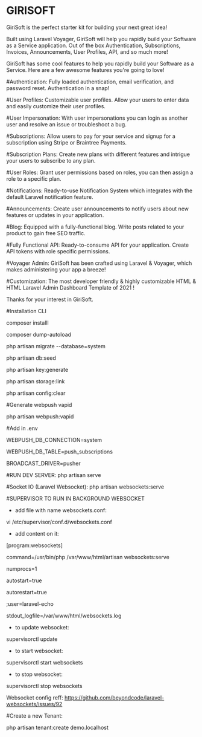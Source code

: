# GIRISOFT
GiriSoft is the perfect starter kit for building your next great idea!

Built using Laravel Voyager, GiriSoft will help you rapidly build your Software as a Service application. Out of the box Authentication, Subscriptions, Invoices, Announcements, User Profiles, API, and so much more!


GiriSoft has some cool features to help you rapidly build your Software as a Service.
Here are a few awesome features you're going to love!

#Authentication:
Fully loaded authentication, email verification, and password reset. Authentication in a snap!

#User Profiles:
Customizable user profiles. Allow your users to enter data and easily customize their user profiles.

#User Impersonation:
With user impersonations you can login as another user and resolve an issue or troubleshoot a bug.

#Subscriptions:
Allow users to pay for your service and signup for a subscription using Stripe or Braintree Payments.

#Subscription Plans:
Create new plans with different features and intrigue your users to subscribe to any plan.

#User Roles:
Grant user permissions based on roles, you can then assign a role to a specific plan.

#Notifications:
Ready-to-use Notification System which integrates with the default Laravel notification feature.

#Announcements:
Create user announcements to notify users about new features or updates in your application.

#Blog:
Equipped with a fully-functional blog. Write posts related to your product to gain free SEO traffic.

#Fully Functional API:
Ready-to-consume API for your application. Create API tokens with role specific permissions.

#Voyager Admin:
GiriSoft has been crafted using Laravel & Voyager, which makes administering your app a breeze!

#Customization: 
The most developer friendly & highly customizable HTML & HTML Laravel Admin Dashboard Template of 2021 !

Thanks for your interest in GiriSoft. 


#Installation CLI

composer installl

composer dump-autoload

php artisan migrate --database=system

php artisan db:seed

php artisan key:generate

php artisan storage:link

php artisan config:clear


#Generate webpush vapid

php artisan webpush:vapid


#Add in .env

WEBPUSH_DB_CONNECTION=system

WEBPUSH_DB_TABLE=push_subscriptions

BROADCAST_DRIVER=pusher


#RUN DEV SERVER:
php artisan serve


#Socket IO (Laravel Websocket):
php artisan websockets:serve


#SUPERVISOR TO RUN IN BACKGROUND WEBSOCKET
* add file with name websockets.conf:

vi /etc/supervisor/conf.d/websockets.conf

* add content on it:

[program:websockets]

command=/usr/bin/php /var/www/html/artisan websockets:serve

numprocs=1

autostart=true

autorestart=true

;user=laravel-echo

stdout_logfile=/var/www/html/websockets.log

* to update websocket:

supervisorctl update

* to start websocket:

supervisorctl start websockets

* to stop websocket:

supervisorctl stop websockets

Websocket config reff:
https://github.com/beyondcode/laravel-websockets/issues/92


#Create a new Tenant:

php artisan tenant:create demo.localhost
